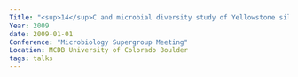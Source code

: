 ```yaml
---
Title: "<sup>14</sup>C and microbial diversity study of Yellowstone siliceous stromatolites: searching for the depositional community"
Year: 2009
date: 2009-01-01
Conference: "Microbiology Supergroup Meeting"
Location: MCDB University of Colorado Boulder
tags: talks
---
```


